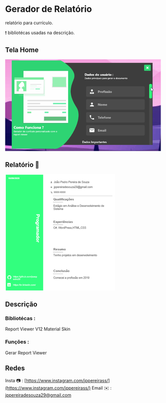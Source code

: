 # Gerador de Relatório

relatório para currículo.

❗️ bibliotécas usadas na descrição.


## Tela Home

![Index Gif](https://github.com/joaopedro29/DesignReport/blob/master/Imagens/AnimaIndex.gif)


## Relatório 📃

![Design Relatório](https://github.com/joaopedro29/DesignReport/blob/master/Imagens/DesignReport.PNG)

## Descrição

### Bibliotécas :
Report Viewer V12
Material Skin
### Funções :
Gerar Report Viewer

## Redes

Insta 📷 : [https://www.instagram.com/jppereirass/](https://www.instagram.com/jppereirass/)
Email ✉️ :  [jppereiradesouza29@gmail.com](mailto:jppereiradesouza29@gmail.com)